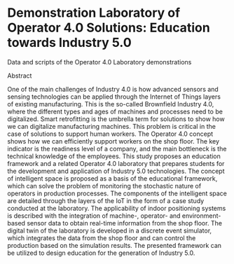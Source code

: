 # Demonstration Laboratory of Operator 4.0 Solutions: Education towards Industry 5.0
Data and scripts of the Operator 4.0 Laboratory demonstrations

Abstract

One of the main challenges of Industry 4.0 is how advanced sensors and sensing technologies can be applied through the Internet of Things layers of existing manufacturing. This is the so-called Brownfield Industry 4.0, where the different types and ages of machines and processes need to be digitalized. Smart retrofitting is the umbrella term for solutions to show how we can digitalize manufacturing machines. This problem is critical in the case of solutions to support human workers. The Operator 4.0 concept shows how we can efficiently support workers on the shop floor. The key indicator is the readiness level of a company, and the main bottleneck is the technical knowledge of the employees. This study proposes an education framework and a related Operator 4.0 laboratory that prepares students for the development and application of Industry 5.0 technologies. The concept of intelligent space is proposed as a basis of the educational framework, which can solve the problem of monitoring the stochastic nature of operators in production processes. The components of the intelligent space are detailed through the layers of the IoT in the form of a case study conducted at the laboratory. The applicability of indoor positioning systems is described with the integration of machine-, operator- and environment-based sensor data to obtain real-time information from the shop floor. The digital twin of the laboratory is developed in a discrete event simulator, which integrates the data from the shop floor and can control the production based on the simulation results. The presented framework can be utilized to design education for the generation of Industry 5.0.
